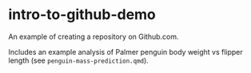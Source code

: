 # intro-to-github-demo
An example of creating a repository on Github.com.

Includes an example analysis of Palmer penguin body weight vs flipper length (see `penguin-mass-prediction.qmd`).
